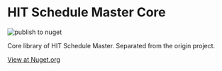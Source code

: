 # HIT Schedule Master Core

![publish to nuget](https://github.com/HCGStudio/HIT-Schedule-Master-Core/workflows/publish%20to%20nuget/badge.svg)


Core library of HIT Schedule Master. Separated from the origin project. 

[View at Nuget.org](https://www.nuget.org/packages/HCGStudio.HITScheduleMasterCore/)